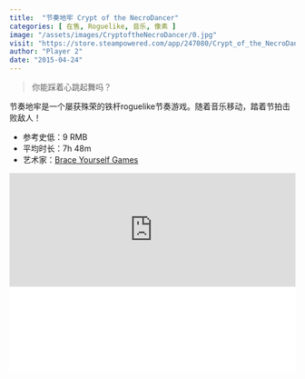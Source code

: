 ```yaml
---
title:  "节奏地牢 Crypt of the NecroDancer"
categories: [ 在售, Roguelike, 音乐, 像素 ]
image: "/assets/images/CryptoftheNecroDancer/0.jpg"
visit: "https://store.steampowered.com/app/247080/Crypt_of_the_NecroDancer/"
author: "Player 2"
date: "2015-04-24"
---
```


> 你能踩着心跳起舞吗？

节奏地牢是一个屡获殊荣的铁杆roguelike节奏游戏。随着音乐移动，踏着节拍击败敌人！

- 参考史低：9 RMB
- 平均时长：7h 48m
- 艺术家：[Brace Yourself Games](https://braceyourselfgames.com/)

<iframe src="https://store.steampowered.com/widget/247080/" frameborder="0" width="100%" height="200px"></iframe>

<iframe src="//player.bilibili.com/player.html?aid=463651733&bvid=BV1aL411G7NF&cid=427749669&page=1" scrolling="no" border="0" frameborder="no" framespacing="0" allowfullscreen="true" width="100%"> </iframe>